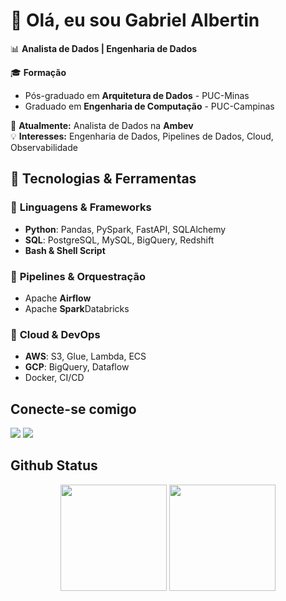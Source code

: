 # 👋 Olá, eu sou Gabriel Albertin  

📊 **Analista de Dados | Engenharia de Dados**  

🎓 **Formação**  
- Pós-graduado em **Arquitetura de Dados** - PUC-Minas  
- Graduado em **Engenharia de Computação** - PUC-Campinas  

💼 **Atualmente:** Analista de Dados na **Ambev**  
💡 **Interesses:** Engenharia de Dados, Pipelines de Dados, Cloud, Observabilidade  

## 🚀 Tecnologias & Ferramentas  

### 🔹 **Linguagens & Frameworks**  
- **Python**: Pandas, PySpark, FastAPI, SQLAlchemy  
- **SQL**: PostgreSQL, MySQL, BigQuery, Redshift  
- **Bash & Shell Script**  

### 🔹 **Pipelines & Orquestração**  
- Apache **Airflow**
- Apache **Spark**Databricks  

### 🔹 **Cloud & DevOps**  
- **AWS**: S3, Glue, Lambda, ECS  
- **GCP**: BigQuery, Dataflow  
- Docker, CI/CD  


## Conecte-se comigo
<a href="https://www.linkedin.com/in/gabriel-albertin-19baa0206/4"><img src="https://img.shields.io/badge/LinkedIn-0077B5?style=for-the-badge&logo=linkedin&logoColor=white"></a>
<a href="mailto:gabriel.albertin26@hotmail.com"><img src="https://img.shields.io/badge/Microsoft_Outlook-0078D4?style=for-the-badge&logo=microsoft-outlook&logoColor=white"></a>

## Github Status
<div align="center">
<img height="170em" src="https://github-readme-stats-sigma-five.vercel.app/api?username=GabrielAlbertin&show_icons=true&theme=transparent"/>
<img height="170em" src="https://github-readme-stats-sigma-five.vercel.app/api/top-langs/?username=GabrielAlbertin&layout=compact&theme=transparent"/>
</div>

<div align="center">

